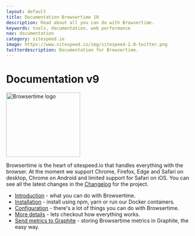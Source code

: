 ```yaml
---
layout: default
title: Documentation Browsertime 10
description: Read about all you can do with Browsertime.
keywords: tools, documentation, web performance
nav: documentation
category: sitespeed.io
image: https://www.sitespeed.io/img/sitespeed-2.0-twitter.png
twitterdescription: Documentation for Browsertime.
---
```


# Documentation v9

<img src="{{site.baseurl}}/img/logos/browsertime.png" class="pull-right img-big" alt="Browsertime logo" width="200" height="175">

Browsertime is the heart of sitespeed.io that handles everything with the browser. At the moment we support Chrome, Firefox, Edge and Safari on desktop, Chrome on Android and limited support for Safari on iOS. You can see all the latest changes in the [Changelog](https://github.com/sitespeedio/browsertime/blob/main/CHANGELOG.md) for the project.

 * [Introduction](introduction/) - what you can do with Browsertime.
 * [Installation](installation/) - install using npm, yarn or run our Docker containers.
 * [Configuration](configuration/) - there's a lot of things you can do with Browsertime.
 * [More details](details/) - lets checkout how everything works.
 * [Send metrics to Graphite](graphite/) - storing Browsertime metrics in Graphite, the easy way.
